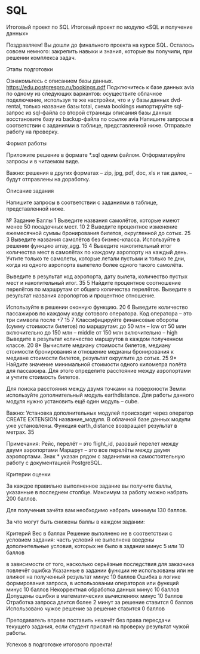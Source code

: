 # SQL
Итоговый проект по SQL
Итоговый проект по модулю «SQL и получение данных»

Поздравляем! Вы дошли до финального проекта на курсе SQL. Осталось совсем немного: закрепить навыки и знания, которые вы получили, при решении комплекса задач.

Этапы подготовки
					
Ознакомьтесь с описанием базы данных. https://edu.postgrespro.ru/bookings.pdf
Подключитесь к базе данных avia по одному из следующих вариантов:
осуществите облачное подключение, используя те же настройки, что и у базы данных dvd-rental, только название базы total, схема bookings
импортируйте sql-запрос из sql-файла со второй страницы описания базы данных
восстановите базу из backup-файла по ссылке avia
Напишите запросы в соответствии с заданиями в таблице, представленной ниже. 
Отправьте работу на проверку.

Формат работы

Приложите решение в формате *.sql одним файлом. 
Отформатируйте запросы и в читаемом виде.

Важно: решения в других форматах – zip, jpg, pdf, doc, xls и так далее, – будут отправлены на доработку.

Описание задания

Напишите запросы в соответствии с заданиями в таблице, представленной ниже. 

№
Задание
Баллы
1
Выведите названия самолётов, которые имеют менее 50 посадочных мест.
10
2
Выведите процентное изменение ежемесячной суммы бронирования билетов, округленной до сотых.
25
3
Выведите названия самолётов без бизнес-класса. Используйте в решении функцию array_agg.
15
4
Выведите накопительный итог количества мест в самолётах по каждому аэропорту на каждый день. Учтите только те самолеты, которые летали пустыми и только те дни, когда из одного аэропорта вылетело более одного такого самолёта.

Выведите в результат код аэропорта, дату вылета, количество пустых мест и накопительный итог.
35
5
Найдите процентное соотношение перелётов по маршрутам от общего количества перелётов. Выведите в результат названия аэропортов и процентное отношение.

Используйте в решении оконную функцию.
20
6
Выведите количество пассажиров по каждому коду сотового оператора. Код оператора – это три символа после +7
15
7
Классифицируйте финансовые обороты (сумму стоимости билетов) по маршрутам:
до 50 млн – low
от 50 млн включительно до 150 млн – middle
от 150 млн включительно – high
Выведите в результат количество маршрутов в каждом полученном классе.
20
8*
Вычислите медиану стоимости билетов, медиану стоимости бронирования и отношение медианы бронирования к медиане стоимости билетов, результат округлите до сотых. 
25
9*
Найдите значение минимальной стоимости одного километра полёта для пассажира. Для этого определите расстояние между аэропортами и учтите стоимость билетов.

Для поиска расстояния между двумя точками на поверхности Земли используйте дополнительный модуль earthdistance. Для работы данного модуля нужно установить ещё один модуль – cube.

Важно: 
Установка дополнительных модулей происходит через оператор CREATE EXTENSION название_модуля.
В облачной базе данных модули уже установлены.
Функция earth_distance возвращает результат в метрах.
35



Примечания:	
Рейс, перелёт – это flight_id, разовый перелет между двумя аэропортами
Маршрут – это все перелёты между двумя аэропортами.
Знак *  указан рядом с заданиями на самостоятельную работу с документацией PostgreSQL.

Критерии оценки

За каждое правильно выполненное задание вы получите баллы, указанные в последнем столбце. Максимум за работу можно набрать 200 баллов. 

Для получения зачёта вам необходимо набрать минимум 130 баллов.

За что могут быть снижены баллы в каждом задании:

Критерий
Вес в баллах
Решение выполнено не в соответствии с условием задания: 
часть условий не выполнена
введены дополнительные условия, 
которых не было в задании
минус 5 или 10 баллов 

в зависимости от того, насколько 
серьёзные последствия для заказчика повлечёт ошибка
Указанные в задании функции не использованы или не влияют на полученный результат
минус 10 баллов
Ошибка в логике формирования запроса, 
в использовании операторов или функций
минус 10 баллов
Некорректная обработка данных
минус 10 баллов
Допущены ошибки в математических вычислениях
минус 10 баллов
Отработка запроса длится более 2 минут
за решение ставится 0 баллов
Использовано чужое решение
за решение ставится 0 баллов



Преподаватель вправе поставить незачёт без права пересдачи текущего задания, если студент прислал на проверку результат чужой работы.


Успехов в подготовке итогового проекта!
